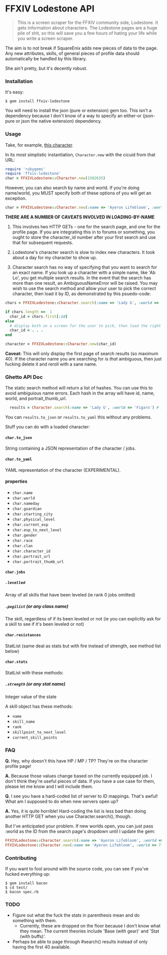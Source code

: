 # FFXIV Lodestone API

> This is a screen scraper for the FFXIV community side, Lodestone. It gets information about characters. The Lodestone pages are a huge pile of shit, so this will save you a few hours of hating your life while you write a screen scraper.

The aim is to not break if SquareEnix adds new pieces of data to the page. Any new attributes,
skills, of general pieces of profile data should automatically be handled by this library.

She ain't pretty, but it's decently robust. 

### Installation
It's easy:

```shell
$ gem install ffxiv-lodestone
```

You will need to install the json (pure or extension) gem too. This isn't a dependency because I
don't know of a way to specify an either-or (json-pure or json the native extension) dependency.

### Usage
Take, for example, [this character](http://lodestone.finalfantasyxiv.com/rc/character/status?cicuid=1502635).

In its most simplistic instantiation, `Character.new` with the cicuid from that URL:

```ruby
require 'rubygems'
require 'ffxiv-lodestone'
char = FFXIVLodestone::Character.new(1502635)
```

However, you can also search by name and world. If you're doing name/world, you MUST specify both
of these options of you will get an exception.

```ruby
char = FFXIVLodestone::Character.new(:name => 'Ayeron Lifebloom', :world => 'Figaro')
```

**THERE ARE A NUMBER OF CAVEATS INVOLVED IN LOADING-BY-NAME**

1. This involves two HTTP GETs - one for the search page, and one for the profile page. If you are integrating this in to forums or something, you ought to store the character_id number after your first search and use that for subsequent requests.

1. Lodestone's character search is slow to index new characters. It took about a day for my character to show up.

1. Character search has no way of specifying that you want to search for an exact name. If you look up a character with a simple name, like 'Ab Lo', you get multiple search results. In the event that the search has more than one result, an AmbiguousNameError will be raised. You may wish to use the search method and allow your user to pick the correct character, then load it by ID, as demonstrated by this psuedo-code:

```ruby
chars = FFXIVLodestone::Character.search(:name => 'Lady G', :world => 'Figaro')

if chars.length ==  1
  char_id = chars.first[:id]
else
  # display both on a screen for the user to pick, then load the right character by ID
  char_id = . . .
end

character = FFXIVLodestone::Character.new(char_id)
```

**Caveat:** This will only display the first page of search results (so maximum 40). If the character name you are searching for is _that_ ambiguous, then just fucking delete it and reroll with a sane name.

### Ghetto API Doc
The static search method will return a list of hashes. You can use this to avoid ambiguious name errors. Each hash in the array will have id, name, world, and portrait_thumb_url.

```ruby
  results = Character.search(:name => 'Lady G', :world => 'Figaro') # :world is optional, by the way.
```

You can `results.to_json` or `results.to_yaml` this without any problems.

Stuff you can do with a loaded character:

#### `char.to_json`
String containing a JSON representation of the character / jobs.

#### `char.to_yaml`
YAML representation of the character (EXPERIMENTAL).

#### properties
* `char.name`
* `char.world`
* `char.nameday`
* `char.guardian`
* `char.starting_city`
* `char.physical_level`
* `char.current_exp` 
* `char.exp_to_next_level`
* `char.gender`
* `char.race`
* `char.clan`
* `char.character_id`
* `char.portrait_url`
* `char.portrait_thumb_url`

#### `char.jobs`
##### `.levelled`
Array of all skills that have been leveled (ie rank 0 jobs omitted)
##### `.pugilist` (or any class name)
The skill, regardless of if its been leveled or not (ie you can explicitly ask for a skill to see if it's been leveled or not)

#### `char.resistances`
StatList (same deal as stats but with fire instead of strength, see method list below)

#### `char.stats`
StatList with these methods:
##### `.strength` (or any stat name)
Integer value of the state

A skill object has these methods: 
* `name` 
* `skill_name`
* `rank`
* `skillpoint_to_next_level`
* `current_skill_points`

### FAQ
**Q.** Hey, why doesn't this have HP / MP / TP? They're on the character profile page!

**A.** Because those values change based on the currently equipped job. I don't think they're useful pieces of data. If you have a use case for them, please let me know and I will include them.

**Q.** I see you have a hard-coded list of server to ID mappings. That's awful! What am I supposed to do when new servers open up?

**A.** Yes, it is quite horrible! Hard-coding the list is less bad than doing another HTTP GET when you use Character.search(), though.

But I've anticipated your problem. If new worlds open, you can just pass :world as the ID from the search page's dropdown until I update the gem:

```ruby
FFXIVLodestone::Character.search(:name => 'Ayeron Lifebloom', :world => 7)
FFXIVLodestone::Character.new(:name => 'Ayeron Lifebloom', :world => 7) 
```

### Contributing
If you want to fool around with the source code, you can see if you've fucked everything up:

```shell
$ gem install bacon
$ cd test/
$ bacon spec.rb
```

### TODO
* Figure out what the fuck the stats in parenthesis mean and do something with them.
  * Currently, these are dropped on the floor because I don't know what they mean. The current
    theories include 'Base (with gear)' and 'Stat (with buffs)'.
* Perhaps be able to page through #search() results instead of only having the first 40 available.
